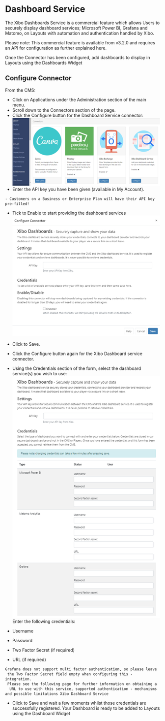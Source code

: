 # Dashboard Service

The Xibo Dashboards Service is a commercial feature which allows Users to securely display dashboard services; Microsoft Power BI, Grafana and Matomo, on Layouts with automation and authentication handled by Xibo.

Please note: This commercial feature is available from v3.2.0 and requires an API for configuration as further explained here.

Once the Connector has been configured, add dashboards to display in Layouts using the Dashboards Widget

## Configure Connector

From the CMS:

- Click on Applications under the Administration section of the main menu.
- Scroll down to the Connectors section of the page.
- Click the Configure button for the Dashboard Service connector:
  ![Alt text](dashboard1.png)
- Enter the API key you have been given (available in My Account).

```
- Customers on a Business or Enterprise Plan will have their API key pre-filled!
```

- Tick to Enable to start providing the dashboard services
  ![Alt text](dashboard2.png)
- Click to Save.
- Click the Configure button again for the Xibo Dashboard service connector.

- Using the Credentials section of the form, select the dashboard service(s) you wish to use:
  ![Alt text](dashboard3.png)
  Enter the following credentials:

- Username
- Password
- Two Factor Secret (if required)
- URL (if required)

```
Grafana does not support multi factor authentication, so please leave
 the Two Factor Secret field empty when configuring this - integration.
 Please see the following page for further information on obtaining a
  URL to use with this service, supported authentication - mechanisms and possible limitations Xibo Dashboard Service
```

- Click to Save and wait a few moments whilst those credentials are successfully registered.
  Your Dashboard is ready to be added to Layouts using the Dashboard Widget
